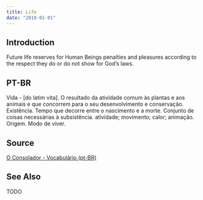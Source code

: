 ```yaml
---
title: Life
date: "2019-01-01"
---
```


## Introduction
Future life reserves for Human Beings penalties and pleasures according to the respect they do or do not show for God’s laws.

## PT-BR
Vida - [do latim vita]. O resultado da atividade comum às plantas e aos animais e que concorrem para o seu desenvolvimento e conservação. Existência. Tempo que decorre entre o nascimento e a morte. Conjunto de coisas necessárias à subsistência. atividade; movimento; calor; animação. Origem. Modo de viver. 

## Source
[O Consolador - Vocabulário (pt-BR)](http://www.oconsolador.com.br/linkfixo/vocabulario/principal.html)

## See Also
TODO

